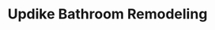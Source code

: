 ---
title: "Updike Bathroom Remodeling"
url: /indianapolis/updike-bathroom-remodeling/
shop: Badezimmer
---